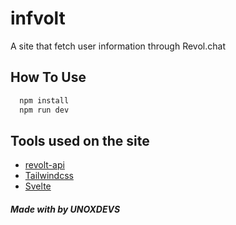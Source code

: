 
# infvolt

A site that fetch user information through Revol.chat

## How To Use


```bash
  npm install
  npm run dev
```
    
## Tools used on the site

- [revolt-api](https://www.npmjs.com/package/revolt-api)
- [Tailwindcss](https://tailwindcss.com/)
- [Svelte](https://svelte.dev/)

##### Made with by UNOXDEVS
